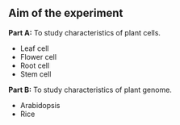 ## Aim of the experiment

**Part A:** To study characteristics of plant cells.
- Leaf cell
- Flower cell
- Root cell
- Stem cell


**Part B:** To study characteristics of plant genome.
- Arabidopsis
- Rice
